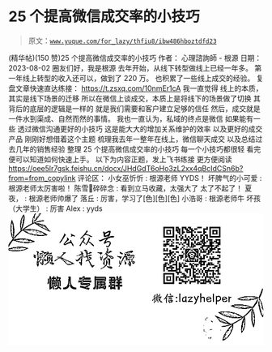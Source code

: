 # 25 个提高微信成交率的小技巧

> 原文：[`www.yuque.com/for_lazy/thfiu8/ibw486hboztdfd23`](https://www.yuque.com/for_lazy/thfiu8/ibw486hboztdfd23)

<ne-h2 id="e9be600a" data-lake-id="e9be600a"><ne-heading-ext><ne-heading-anchor></ne-heading-anchor><ne-heading-fold></ne-heading-fold></ne-heading-ext><ne-heading-content><ne-text id="uf752da12">(精华帖)(150 赞)25 个提高微信成交率的小技巧</ne-text></ne-heading-content></ne-h2> <ne-p id="uc0419f6b" data-lake-id="uc0419f6b"><ne-text id="u76e022d2">作者： 心理諮詢師 - 根源</ne-text></ne-p> <ne-p id="udc336384" data-lake-id="udc336384"><ne-text id="u8d7aeba1">日期：2023-08-02</ne-text></ne-p> <ne-p id="u2d6cc105" data-lake-id="u2d6cc105"><ne-text id="u2eafef9a">圈友们好，我是根源</ne-text></ne-p> <ne-p id="uebad7ae4" data-lake-id="uebad7ae4"><ne-text id="u5a1805a4">去年开始，从线下转型做线上已经一年多。</ne-text></ne-p> <ne-p id="ub3bbfe12" data-lake-id="ub3bbfe12"><ne-text id="u4392d34b">第一年线上转型的收入还可以，做到了 220 万。</ne-text></ne-p> <ne-p id="ua1e8b815" data-lake-id="ua1e8b815"><ne-text id="ue777b314">也积累了一些线上成交的经验。</ne-text></ne-p> <ne-p id="ua1677a31" data-lake-id="ua1677a31"><ne-text id="uf89a3ee2">复盘文章快速直达练接：</ne-text></ne-p> <ne-p id="ue4992ea4" data-lake-id="ue4992ea4">[<ne-text id="ube379d4b">https://t.zsxq.com/10nmEr1cA</ne-text>](https://t.zsxq.com/10nmEr1cA)</ne-p> <ne-p id="u25fe0e47" data-lake-id="u25fe0e47"><ne-text id="u4f5659c5">我一直觉得</ne-text></ne-p> <ne-p id="u80da2bf6" data-lake-id="u80da2bf6"><ne-text id="u11ce0c95">线上的本质，其实是线下场景的迁移</ne-text></ne-p> <ne-p id="u94c1c9cb" data-lake-id="u94c1c9cb"><ne-text id="u8cde3c4d">所以在微信上谈成交，本质上是将线下的场景做了切换</ne-text></ne-p> <ne-p id="u4ff08466" data-lake-id="u4ff08466"><ne-text id="u4cfc396f">其背后的底层的逻辑是一样的</ne-text></ne-p> <ne-p id="u0159919a" data-lake-id="u0159919a"><ne-text id="uf28e890d">就是我们需要和客户建立足够的信任</ne-text></ne-p> <ne-p id="ub82dc9d6" data-lake-id="ub82dc9d6"><ne-text id="u7ce0718a">然后，成交就是一件水到渠成、自然而然的事情。</ne-text></ne-p> <ne-p id="uf3019e60" data-lake-id="uf3019e60"><ne-text id="u946c272a">我也一直认为，私域的终点是微信</ne-text></ne-p> <ne-p id="ucc4007f2" data-lake-id="ucc4007f2"><ne-text id="u659bbe01">如果能有一些</ne-text></ne-p> <ne-p id="uce36156b" data-lake-id="uce36156b"><ne-text id="uc291cd6d">透过微信沟通更好的小技巧</ne-text></ne-p> <ne-p id="u58932376" data-lake-id="u58932376"><ne-text id="u2501584e">这是能大大的增加关系维护的效率</ne-text></ne-p> <ne-p id="uf9d8486e" data-lake-id="uf9d8486e"><ne-text id="u9ffdf284">以及更好的成交产品</ne-text></ne-p> <ne-p id="u20e8d45d" data-lake-id="u20e8d45d"><ne-text id="u67585f81">刚刚好想借着这个主题</ne-text></ne-p> <ne-p id="ud9e3c974" data-lake-id="ud9e3c974"><ne-text id="u4010627c">梳理我去年一整年在线上，微信聊天成交</ne-text></ne-p> <ne-p id="u30c7433e" data-lake-id="u30c7433e"><ne-text id="uec183a39">以及总结过去几年的销售经验</ne-text></ne-p> <ne-p id="udfde1439" data-lake-id="udfde1439"><ne-text id="u2340ef25">整理 25 个提高微信成交率的小技巧</ne-text></ne-p> <ne-p id="u46ca7b54" data-lake-id="u46ca7b54"><ne-text id="uada817d8">每一个小技巧都很轻</ne-text></ne-p> <ne-p id="u4a7f9def" data-lake-id="u4a7f9def"><ne-text id="u162e65c1">看完便可以知道如何快速上手。</ne-text></ne-p> <ne-p id="u57e7f62b" data-lake-id="u57e7f62b"><ne-text id="u1058e94d">以下为内容正题，发上飞书练接</ne-text></ne-p> <ne-p id="u97397f90" data-lake-id="u97397f90"><ne-text id="u8253f6bd">更方便阅读</ne-text></ne-p> <ne-p id="u9c8e8e94" data-lake-id="u9c8e8e94">[<ne-text id="u300f8e8c">https://oee5lr7gsk.feishu.cn/docx/JHdGdT6oHo3zL2xx4qBcIdCSn6b?from=from_copylink</ne-text>](https://oee5lr7gsk.feishu.cn/docx/JHdGdT6oHo3zL2xx4qBcIdCSn6b?from=from_copylink)</ne-p> <ne-hole id="ucd6abffb" data-lake-id="ucd6abffb"><ne-card data-card-name="hr" data-card-type="block" id="bQZZp" data-event-boundary="card"><ne-p id="u4dc809e8" data-lake-id="u4dc809e8"><ne-text id="u7a868f83">评论区：</ne-text></ne-p> <ne-p id="u500f8bb6" data-lake-id="u500f8bb6"><ne-text id="ubac9f8fa">小女巫忻忻 : 根源老师 YYDS！</ne-text> <ne-text id="u57217ca9">坏脾气的小可爱 : 根源老师太厉害啦！</ne-text> <ne-text id="u10d619ac">陈雪🦉碎碎念 : 看到立马收藏，太强大了 太了不起了！</ne-text> <ne-text id="u5b939d85">夏夜， : 根源老师帅爆了</ne-text> <ne-text id="ud57c1e4d">落丘 : 厉害，学习了[色][色][色]</ne-text> <ne-text id="u00ea324d">小浩哥 : 根源老师牛</ne-text> <ne-text id="u0e480e01">坏孩（大学生） : 厉害</ne-text> <ne-text id="uc41c5fd7">Alex : yyds</ne-text></ne-p> <ne-p id="uc3b0c03c" data-lake-id="uc3b0c03c"><ne-card data-card-name="image" data-card-type="inline" id="hsWeU" data-event-boundary="card">![](img/894d30a529e7c37bcd3392323c99941c.png)  <ne-hole id="ue750b02d" data-lake-id="ue750b02d"><ne-card data-card-name="hr" data-card-type="block" id="nBF8J" data-event-boundary="card"></ne-card></ne-hole></ne-card></ne-p></ne-card></ne-hole>